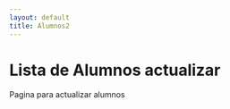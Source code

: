 ```yaml
---
layout: default
title: Alumnos2
---
```

# Lista de Alumnos actualizar
Pagina para actualizar alumnos
